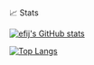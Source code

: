 📈 Stats

[![efij's GitHub stats](https://github-readme-stats.vercel.app/api?username=efij&hide=issues)](https://github.com/efij/github-readme-stats)

[![Top Langs](https://github-readme-stats.vercel.app/api/top-langs/?username=efij)](https://github.com/anuraghazra/github-readme-stats)
